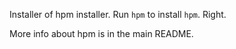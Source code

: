 Installer of hpm installer. Run `hpm` to install `hpm`. Right.

More info about hpm is in the main README.
